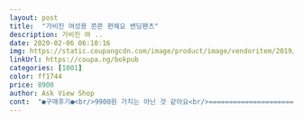 ```yaml
---
layout: post 
title:  "가비진 여성용 쫀쫀 편해요 밴딩팬츠" 
description: 가비진 여 ..
date: 2020-02-06 06:10:16 
img: https://static.coupangcdn.com/image/product/image/vendoritem/2019/09/23/4639685666/ecb8facd-c901-41d6-8f2e-4f433e562b9a.jpg 
linkUrl: https://coupa.ng/bokpub 
categories: [1001] 
color: ff1744 
price: 8900 
author: Ask View Shop 
cont:  "●구매후기●<br/>9900원 가치는 아닌 것 같아요<br/>=============================================<br/>ㅎㅎ... <br/> 바지밑단이... <br/><br/>구매하는데 도움이 되었으면 좋겠습니다~<br/>그냥 딱 붙을뿐 ;; 입다보면 좀 늘어나겠지만 다른 사람들 안구 정화를 위하여 엉덩이는 가리고 입어야겠숩니돠’!!! 그러니 한사이즈 크게 사도 되겠네여.<br/><br/>그래도 집바지인데 주머니 있어서 좋네요<br/>내가 이랗게 살이 쪘나 싶은 자괴감이 들었지유 ;;; 근데 왜땜시 살이 이리 안 빠지는지;; 흐흑그러나 이옷은 스판이 좍좍 늘어나서 끼진 않고 불편하지도 않네요.<br/> ㅋㅋ<br/>냉장고바지보다 두꺼운 바지정도로 생각하시면 될 것 같아요<br/>딱 집에서 입는 옷 정도입니다<br/>몇번 입으니 보풀이 납니다 안 생길줄 알았는데 이런 소재 옷도 보풀이 나네요.<br/> 진짜 한철 옷인가 봅니다 ㅎ 신기한건 종아리와 허벅지 가운데 부분에 보풀이 정말  많이 나서 한철 입고 버려야겠네요;!!!<br/>모델은 말라서 하늘하늘 하게 보이는데 전 살이 쪄서 그런 핏이 안 나오네요 ㅠㅠ 안습입니다요!! 소재는 얇아서 겨울만 빼고 입으면 되겠네요!!<br/>박음질이 잘못된건지 재단이 잘못된건지는 모르겠습니다<br/>밖에선 절대 못입겠다 싶네요<br/>배송빠르고 잘 도착했어요<br/>본인이 말랐다고 생각한다면 정사이즈로 구매하시구요.<br/> ;; 쪼매 살이 붙었다 생각하면 다른 사람들의 안구를 위해 큰 사이즈로 구매하시기 바래요 ㅋㅋ<br/>삐죽삐죽 옆으로 뻗어나가있네요 정도가 좀 심해요<br/>사이즈는 잘 맞는데<br/>사진보시면 아시겠지만 날개달려 날아갈 듯 싶습니다<br/>신랑이 옷 입어보는거 보고 작은거 아니냐고 ㅋㅋ 원래 이렇게 입는거라고 했지만 기분이 다운 됐네여<br/>얇긴한데요.<br/> 소재는 제가 좋아하는 소재라서 그건 좋숩니다.<br/> 맨들맨들해서 먼지 잘 안 붙는 재질이네여.<br/> 그렇다고 아예 안 붙는건 아니구요<br/>완전 착한가격에 야들야들 천이네요~빨기 전 입어 봤는데,  하비인 제가 입어도 낙낙하니 좋아요~제가 다리가 짧은지 길지만 잘 입을께요~주머니도 나름 깊고(우리집 가위 넣어 봤어요^^) 바느질도 이정도면 좋아요~<br/>이 바지는 얇아서 더 그런거 같숩니다!! 창피하지만 제 몸매는 키는 166에 69키로 입니다 라지 사이즈가 딱 붙네요.<br/> 더 큰걸로 사도 되었겠어요!!<br/>제가 아이둘 낳고 살이 20키로가 뿔었는데 계속 살을 못 빼고 있어서 라지사이즈로 주문을 헀는데 이옷은 좀 붙네요<br/>주관적인 솔직한 구매 리뷰입니다<br/>주머니도 있고 전 주머니 꼭 있어야 함ㅋㅋ 핸드폰을 주머니에 넣고 다녀야 해서여 ㅎㅎ 얇은것만 빼면 가성비 너무 좋아요~ 살 빼서 하늘하늘 하게 입으면 이쁠거 같아요 ㅎㅎ<br/>큰 기대 안하고 샀던 바지라서 그냥 집바지로 입겠지만<br/>편하게 입을 바지를 보다가 괜찮을거 같아서 주문을 했구요 바지포장 잘되서 왔네요 ㅎㅎ비닐에 한번 싸여 있고 쿠팡 비닐에 포장이 되서 왔네염 근데 겨울에 입지 못할 두께네여 ㅋㅋㅋ 너무 얇아요.<br/> 본가을용이에여.<br/><br/>" 
---
```

